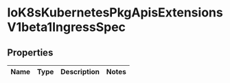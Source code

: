 
# IoK8sKubernetesPkgApisExtensionsV1beta1IngressSpec

## Properties
Name | Type | Description | Notes
------------ | ------------- | ------------- | -------------



